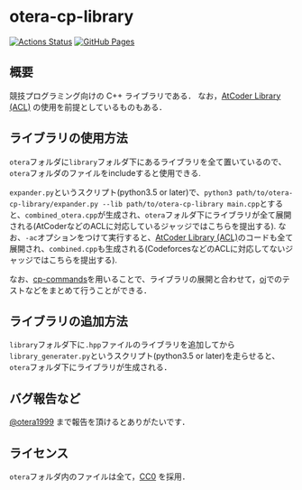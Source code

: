# otera-cp-library

[![Actions Status](https://github.com/otera99/otera-cp-library/workflows/verify/badge.svg)](https://github.com/otera99/otera-cp-library/actions)
[![GitHub Pages](https://img.shields.io/static/v1?label=GitHub+Pages&message=+&color=brightgreen&logo=github)](https://otera99.github.io/otera-cp-library/)

## 概要

競技プログラミング向けの C++ ライブラリである．
なお，[AtCoder Library (ACL)](https://github.com/atcoder/ac-library) の使用を前提としているものもある．

## ライブラリの使用方法

`otera`フォルダに`library`フォルダ下にあるライブラリを全て置いているので、`otera`フォルダのファイルをincludeすると使用できる.

`expander.py`というスクリプト(python3.5 or later)で、`python3 path/to/otera-cp-library/expander.py --lib path/to/otera-cp-library main.cpp`とすると、`combined_otera.cpp`が生成され、`otera`フォルダ下にライブラリが全て展開される(AtCoderなどのACLに対応しているジャッジではこちらを提出する).
なお、`-ac`オプションをつけて実行すると、[AtCoder Library (ACL)](https://github.com/atcoder/ac-library)のコードも全て展開され、`combined.cpp`も生成される(CodeforcesなどのACLに対応してないジャッジではこちらを提出する).

なお、[cp-commands](https://github.com/otera99/cp-commands)を用いることで、ライブラリの展開と合わせて，[oj](https://aresune.com/?_=%2Fonline-judge-tools%2Foj%23%2F57C5Qg75s5BqH5nOjgXq3c%3D)でのテストなどをまとめて行うことができる．

## ライブラリの追加方法

`library`フォルダ下に`.hpp`ファイルのライブラリを追加してから`library_generater.py`というスクリプト(python3.5 or later)を走らせると、`otera`フォルダ下にライブラリが生成される．

## バグ報告など

[@otera1999](https://twitter.com/otera1999) まで報告を頂けるとありがたいです．

## ライセンス

`otera`フォルダ内のファイルは全て，[CC0](https://creativecommons.org/publicdomain/zero/1.0/legalcode) を採用．